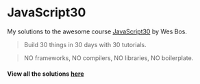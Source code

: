 # JavaScript30

My solutions to the awesome course [JavaScript30](https://JavaScript30.com) by Wes Bos.

> Build 30 things in 30 days with 30 tutorials.

> NO frameworks, NO compilers, NO libraries, NO boilerplate.

 #### View all the solutions [here](https://afuh.github.io/js30)
